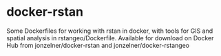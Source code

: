 # docker-rstan

Some Dockerfiles for working with rstan in docker, with tools for GIS and spatial analysis in rstangeo/Dockerfile. Available for download on Docker Hub from jonzelner/docker-rstan and jonzelner/docker-rstangeo 
